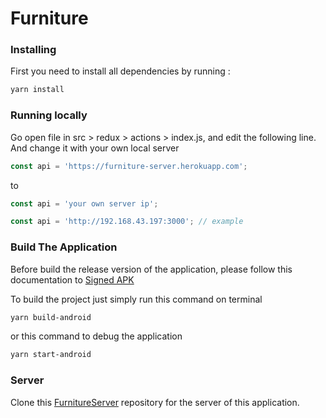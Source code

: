 # Furniture

### Installing

First you need to install all dependencies by running :

```bash
yarn install
```

### Running locally

Go open file in src > redux > actions > index.js, and edit the following line. And change it with your own local server

```javascript
const api = 'https://furniture-server.herokuapp.com';
```

to

```javascript
const api = 'your own server ip';

const api = 'http://192.168.43.197:3000'; // example
```

### Build The Application

Before build the release version of the application, please follow this documentation to [Signed APK](https://facebook.github.io/react-native/docs/signed-apk-android)

To build the project just simply run this command on terminal

```sh
yarn build-android
```

or this command to debug the application

```sh
yarn start-android
```

### Server

Clone this [FurnitureServer](https://github.com/reynandapp1997/Furniture-Server) repository for the server of this application. 